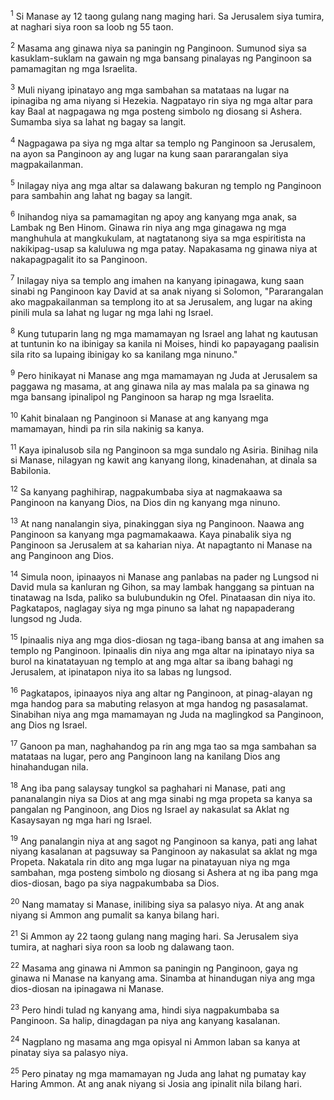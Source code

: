 <sup>1</sup>
Si Manase ay 12 taong gulang nang maging hari. Sa Jerusalem siya tumira, at naghari siya roon sa loob ng 55 taon. 

<sup>2</sup>
Masama ang ginawa niya sa paningin ng Panginoon. Sumunod siya sa kasuklam-suklam na gawain ng mga bansang pinalayas ng Panginoon sa pamamagitan ng mga Israelita. 

<sup>3</sup>
Muli niyang ipinatayo ang mga sambahan sa matataas na lugar na ipinagiba ng ama niyang si Hezekia. Nagpatayo rin siya ng mga altar para kay Baal at nagpagawa ng mga posteng simbolo ng diosang si Ashera. Sumamba siya sa lahat ng bagay sa langit. 

<sup>4</sup>
Nagpagawa pa siya ng mga altar sa templo ng Panginoon sa Jerusalem, na ayon sa Panginoon ay ang lugar na kung saan pararangalan siya magpakailanman. 

<sup>5</sup>
Inilagay niya ang mga altar sa dalawang bakuran ng templo ng Panginoon para sambahin ang lahat ng bagay sa langit. 

<sup>6</sup>
Inihandog niya sa pamamagitan ng apoy ang kanyang mga anak, sa Lambak ng Ben Hinom. Ginawa rin niya ang mga ginagawa ng mga manghuhula at mangkukulam, at nagtatanong siya sa mga espiritista na nakikipag-usap sa kaluluwa ng mga patay. Napakasama ng ginawa niya at nakapagpagalit ito sa Panginoon. 

<sup>7</sup>
Inilagay niya sa templo ang imahen na kanyang ipinagawa, kung saan sinabi ng Panginoon kay David at sa anak niyang si Solomon, "Pararangalan ako magpakailanman sa templong ito at sa Jerusalem, ang lugar na aking pinili mula sa lahat ng lugar ng mga lahi ng Israel. 

<sup>8</sup>
Kung tutuparin lang ng mga mamamayan ng Israel ang lahat ng kautusan at tuntunin ko na ibinigay sa kanila ni Moises, hindi ko papayagang paalisin sila rito sa lupaing ibinigay ko sa kanilang mga ninuno." 

<sup>9</sup>
Pero hinikayat ni Manase ang mga mamamayan ng Juda at Jerusalem sa paggawa ng masama, at ang ginawa nila ay mas malala pa sa ginawa ng mga bansang ipinalipol ng Panginoon sa harap ng mga Israelita. 

<sup>10</sup>
Kahit binalaan ng Panginoon si Manase at ang kanyang mga mamamayan, hindi pa rin sila nakinig sa kanya. 

<sup>11</sup>
Kaya ipinalusob sila ng Panginoon sa mga sundalo ng Asiria. Binihag nila si Manase, nilagyan ng kawit ang kanyang ilong, kinadenahan, at dinala sa Babilonia. 

<sup>12</sup>
Sa kanyang paghihirap, nagpakumbaba siya at nagmakaawa sa Panginoon na kanyang Dios, na Dios din ng kanyang mga ninuno. 

<sup>13</sup>
At nang nanalangin siya, pinakinggan siya ng Panginoon. Naawa ang Panginoon sa kanyang mga pagmamakaawa. Kaya pinabalik siya ng Panginoon sa Jerusalem at sa kaharian niya. At napagtanto ni Manase na ang Panginoon ang Dios. 

<sup>14</sup>
Simula noon, ipinaayos ni Manase ang panlabas na pader ng Lungsod ni David mula sa kanluran ng Gihon, sa may lambak hanggang sa pintuan na tinatawag na Isda, paliko sa bulubundukin ng Ofel. Pinataasan din niya ito. Pagkatapos, naglagay siya ng mga pinuno sa lahat ng napapaderang lungsod ng Juda. 

<sup>15</sup>
Ipinaalis niya ang mga dios-diosan ng taga-ibang bansa at ang imahen sa templo ng Panginoon. Ipinaalis din niya ang mga altar na ipinatayo niya sa burol na kinatatayuan ng templo at ang mga altar sa ibang bahagi ng Jerusalem, at ipinatapon niya ito sa labas ng lungsod. 

<sup>16</sup>
Pagkatapos, ipinaayos niya ang altar ng Panginoon, at pinag-alayan ng mga handog para sa mabuting relasyon at mga handog ng pasasalamat. Sinabihan niya ang mga mamamayan ng Juda na maglingkod sa Panginoon, ang Dios ng Israel. 

<sup>17</sup>
Ganoon pa man, naghahandog pa rin ang mga tao sa mga sambahan sa matataas na lugar, pero ang Panginoon lang na kanilang Dios ang hinahandugan nila. 

<sup>18</sup>
Ang iba pang salaysay tungkol sa paghahari ni Manase, pati ang pananalangin niya sa Dios at ang mga sinabi ng mga propeta sa kanya sa pangalan ng Panginoon, ang Dios ng Israel ay nakasulat sa Aklat ng Kasaysayan ng mga hari ng Israel. 

<sup>19</sup>
Ang panalangin niya at ang sagot ng Panginoon sa kanya, pati ang lahat niyang kasalanan at pagsuway sa Panginoon ay nakasulat sa aklat ng mga Propeta. Nakatala rin dito ang mga lugar na pinatayuan niya ng mga sambahan, mga posteng simbolo ng diosang si Ashera at ng iba pang mga dios-diosan, bago pa siya nagpakumbaba sa Dios. 

<sup>20</sup>
Nang mamatay si Manase, inilibing siya sa palasyo niya. At ang anak niyang si Ammon ang pumalit sa kanya bilang hari.

<sup>21</sup>
Si Ammon ay 22 taong gulang nang maging hari. Sa Jerusalem siya tumira, at naghari siya roon sa loob ng dalawang taon. 

<sup>22</sup>
Masama ang ginawa ni Ammon sa paningin ng Panginoon, gaya ng ginawa ni Manase na kanyang ama. Sinamba at hinandugan niya ang mga dios-diosan na ipinagawa ni Manase. 

<sup>23</sup>
Pero hindi tulad ng kanyang ama, hindi siya nagpakumbaba sa Panginoon. Sa halip, dinagdagan pa niya ang kanyang kasalanan. 

<sup>24</sup>
Nagplano ng masama ang mga opisyal ni Ammon laban sa kanya at pinatay siya sa palasyo niya. 

<sup>25</sup>
Pero pinatay ng mga mamamayan ng Juda ang lahat ng pumatay kay Haring Ammon. At ang anak niyang si Josia ang ipinalit nila bilang hari.